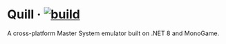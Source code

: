 # Quill &middot; [![build](https://github.com/digitmancer/quill/actions/workflows/dotnet.yml/badge.svg)](https://github.com/digitmancer/quill/actions/workflows/dotnet.yml)
A cross-platform Master System emulator built on .NET 8 and MonoGame.
